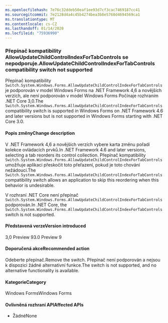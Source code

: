 ```yaml
---
ms.openlocfilehash: 7e76c32ddeb50eaf1ee93d7cf3cac7469187cc41
ms.sourcegitcommit: 7e2128d4a4c45b4274bea3b8e5760d4694569ca1
ms.translationtype: MT
ms.contentlocale: cs-CZ
ms.lasthandoff: 01/14/2020
ms.locfileid: "75936990"
---
```

### <a name="allowupdatechildcontrolindexfortabcontrols-compatibility-switch-not-supported"></a><span data-ttu-id="816f5-101">Přepínač kompatibility AllowUpdateChildControlIndexForTabControls se nepodporuje.</span><span class="sxs-lookup"><span data-stu-id="816f5-101">AllowUpdateChildControlIndexForTabControls compatibility switch not supported</span></span>

<span data-ttu-id="816f5-102">Přepínač kompatibility `Switch.System.Windows.Forms.AllowUpdateChildControlIndexForTabControls` je podporován v model Windows Forms na .NET Framework 4,6 a novějších verzích, ale není podporován v model Windows Forms Počínaje rozhraním .NET Core 3,0.</span><span class="sxs-lookup"><span data-stu-id="816f5-102">The `Switch.System.Windows.Forms.AllowUpdateChildControlIndexForTabControls` compatibility switch is supported in Windows Forms on .NET Framework 4.6 and later versions but is not supported in Windows Forms starting with .NET Core 3.0.</span></span>

#### <a name="change-description"></a><span data-ttu-id="816f5-103">Popis změny</span><span class="sxs-lookup"><span data-stu-id="816f5-103">Change description</span></span>

<span data-ttu-id="816f5-104">V .NET Framework 4,6 a novějších verzích vybere karta změnu pořadí kolekce ovládacích prvků.</span><span class="sxs-lookup"><span data-stu-id="816f5-104">In .NET Framework 4.6 and later versions, selecting a tab reorders its control collection.</span></span> <span data-ttu-id="816f5-105">Přepínač kompatibility `Switch.System.Windows.Forms.AllowUpdateChildControlIndexForTabControls` umožňuje aplikaci přeskočit toto přeřazení, pokud je toto chování nežádoucí.</span><span class="sxs-lookup"><span data-stu-id="816f5-105">The `Switch.System.Windows.Forms.AllowUpdateChildControlIndexForTabControls` compatibility switch allows an application to skip this reordering when this behavior is undesirable.</span></span>

<span data-ttu-id="816f5-106">V rozhraní .NET Core není přepínač `Switch.System.Windows.Forms.AllowUpdateChildControlIndexForTabControls` podporován.</span><span class="sxs-lookup"><span data-stu-id="816f5-106">In .NET Core, the `Switch.System.Windows.Forms.AllowUpdateChildControlIndexForTabControls` switch is not supported.</span></span>

#### <a name="version-introduced"></a><span data-ttu-id="816f5-107">Představená verze</span><span class="sxs-lookup"><span data-stu-id="816f5-107">Version introduced</span></span>

<span data-ttu-id="816f5-108">3,0 Preview 9</span><span class="sxs-lookup"><span data-stu-id="816f5-108">3.0 Preview 9</span></span>

#### <a name="recommended-action"></a><span data-ttu-id="816f5-109">Doporučená akce</span><span class="sxs-lookup"><span data-stu-id="816f5-109">Recommended action</span></span>

<span data-ttu-id="816f5-110">Odeberte přepínač.</span><span class="sxs-lookup"><span data-stu-id="816f5-110">Remove the switch.</span></span> <span data-ttu-id="816f5-111">Přepínač není podporován a nejsou k dispozici žádné alternativní funkce.</span><span class="sxs-lookup"><span data-stu-id="816f5-111">The switch is not supported, and no alternative functionality is available.</span></span>

#### <a name="category"></a><span data-ttu-id="816f5-112">Kategorie</span><span class="sxs-lookup"><span data-stu-id="816f5-112">Category</span></span>

<span data-ttu-id="816f5-113">Windows Forms</span><span class="sxs-lookup"><span data-stu-id="816f5-113">Windows Forms</span></span>

#### <a name="affected-apis"></a><span data-ttu-id="816f5-114">Ovlivněná rozhraní API</span><span class="sxs-lookup"><span data-stu-id="816f5-114">Affected APIs</span></span>

- <span data-ttu-id="816f5-115">Žádné</span><span class="sxs-lookup"><span data-stu-id="816f5-115">None</span></span>

<!-- 

### Affected APIs

- Not detectable via API analysis

-->
